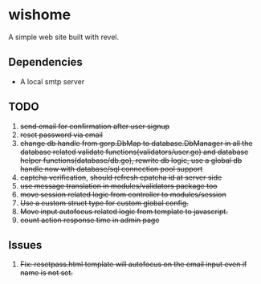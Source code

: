 # wishome

A simple web site built with revel.

## Dependencies

*  A local smtp server

## TODO

1. <del>send email for confirmation after user signup</del>
2. <del>reset password via email</del>
3. <del>change db handle from gorp.DbMap to database.DbManager in all the database related validate functions(validators/user.go) and database helper functions(database/db.go), rewrite db logic, use a global db handle now with database/sql connection pool support</del>
4. <del>captcha verification</del>, <del>should refresh cpatcha id at server side</del>
5. <del>use message translation in modules/validators package too</del>
6. <del>move session related logic from controller to modules/session</del>
7. <del>Use a custom struct type for custom global config.</del>
8. <del>Move input autofocus related logic from template to javascript.</del>
9. <del>count action response time in admin page</del>

## Issues
1. <del>Fix: resetpass.html template will autofocus on the email input even if name is not set.</del>

